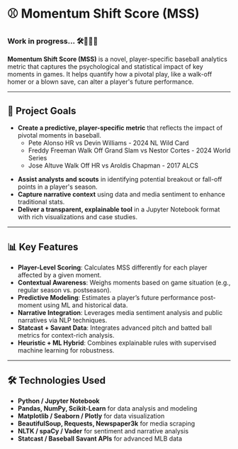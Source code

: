 
# ⚾ Momentum Shift Score (MSS)
### Work in progress... 🛠️🚧👷‍♂️

**Momentum Shift Score (MSS)** is a novel, player-specific baseball analytics metric that captures the psychological and statistical impact of key moments in games. It helps quantify how a pivotal play, like a walk-off homer or a blown save, can alter a player's future performance.

---

## 🧠 Project Goals

* **Create a predictive, player-specific metric** that reflects the impact of pivotal moments in baseball.
  * Pete Alonso HR vs Devin Williams - 2024 NL Wild Card
  * Freddy Freeman Walk Off Grand Slam vs Nestor Cortes - 2024 World Series
  * Jose Altuve Walk Off HR vs Aroldis Chapman - 2017 ALCS
- **Assist analysts and scouts** in identifying potential breakout or fall-off points in a player's season.
- **Capture narrative context** using data and media sentiment to enhance traditional stats.
- **Deliver a transparent, explainable tool** in a Jupyter Notebook format with rich visualizations and case studies.

---

## 📊 Key Features

- **Player-Level Scoring**: Calculates MSS differently for each player affected by a given moment.
- **Contextual Awareness**: Weighs moments based on game situation (e.g., regular season vs. postseason).
- **Predictive Modeling**: Estimates a player’s future performance post-moment using ML and historical data.
- **Narrative Integration**: Leverages media sentiment analysis and public narratives via NLP techniques.
- **Statcast + Savant Data**: Integrates advanced pitch and batted ball metrics for context-rich analysis.
- **Heuristic + ML Hybrid**: Combines explainable rules with supervised machine learning for robustness.

---

## 🛠️ Technologies Used

- **Python / Jupyter Notebook**
- **Pandas, NumPy, Scikit-Learn** for data analysis and modeling
- **Matplotlib / Seaborn / Plotly** for data visualization
- **BeautifulSoup, Requests, Newspaper3k** for media scraping
- **NLTK / spaCy / Vader** for sentiment and narrative analysis
- **Statcast / Baseball Savant APIs** for advanced MLB data

